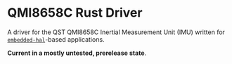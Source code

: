 # QMI8658C Rust Driver

A driver for the QST QMI8658C Inertial Measurement Unit (IMU) written for [`embedded-hal`](https://github.com/rust-embedded/embedded-hal)-based applications.

**Current in a mostly untested, prerelease state**.
